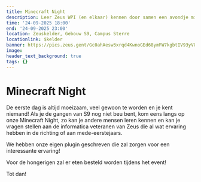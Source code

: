 ```yaml
---
title: Minecraft Night
description: Leer Zeus WPI (en elkaar) kennen door samen een avondje minecraft te spelen.
time: '24-09-2025 18:00'
end: '24-09-2025 23:00'
location: Zeuskelder, Gebouw S9, Campus Sterre
locationlink: $kelder
banner: https://pics.zeus.gent/Gc0ahAesw3xrqd4KwnoGEd68ymFW7kgbtIV93yVO.png
image:
header_text_background: true
tags: {}
---
```


# Minecraft Night

De eerste dag is altijd moeizaam, veel gewoon te worden en je kent niemand! Als je de gangen van S9 nog niet beu bent, kom eens langs op onze Minecraft Night, zo kan je andere mensen leren kennen en kan je vragen stellen aan de informatica veteranen van Zeus die al wat ervaring hebben in de richting of aan mede-eerstejaars.

We hebben onze eigen plugin geschreven die zal zorgen voor een interessante ervaring!

Voor de hongerigen zal er eten besteld worden tijdens het event!

Tot dan!
